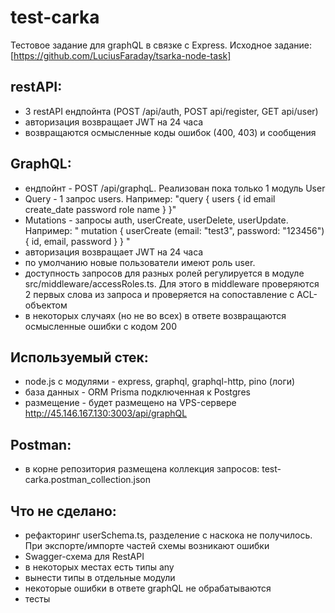 # test-carka
Тестовое задание для graphQL в связке с Express.
Исходное задание: [https://github.com/LuciusFaraday/tsarka-node-task]

## restAPI:
 - 3 restAPI ендпойнта (POST /api/auth, POST api/register, GET api/user)
 - авторизация возвращает JWT на 24 часа
 - возвращаются осмысленные коды ошибок (400, 403) и сообщения 

## GraphQL:
 - ендпойнт - POST /api/graphqL. Реализован пока только 1 модуль User
 - Query - 1 запрос users. Например:
 "query { users  {
    id 
    email
    create_date
    password
    role
    name
  } 
}" 
 - Mutations - запросы auth, userCreate, userDelete, userUpdate. Например:
"
 mutation { userCreate 
        (email: "test3",
        password: "123456") 
        { id, email, password }
 }
"
- авторизация возвращает JWT на 24 часа
- по умолчанию новые пользователи имеют роль user. 
- доступность запросов для разных ролей регулируется в модуле src/middleware/accessRoles.ts. Для этого в middleware проверяются 2 первых слова из запроса и проверяется на сопоставление с ACL-объектом
- в некоторых случаях (но не во всех) в ответе возвращаются осмысленные ошибки с кодом 200  
            
## Используемый стек:
 - node.js с модулями - express, graphql, graphql-http,  pino (логи)
 - база данных - ORM Prisma подключенная к Postgres
 - размещение - будет размещено на VPS-сервере http://45.146.167.130:3003/api/graphQL
   
## Postman:
 - в корне репозитория размещена коллекция запросов: test-carka.postman_collection.json 

## Что не сделано:
- рефакторинг userSchema.ts, разделение с наскока не получилось. При экспорте/импорте частей схемы возникают ошибки 
- Swagger-схема для RestAPI
- в некоторых местах есть типы any
- вынести типы в отдельные модули
- некоторые ошибки в ответе graphQL не обрабатываются 
- тесты



